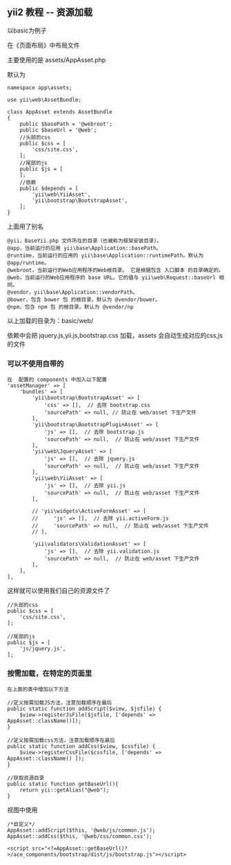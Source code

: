 ## yii2 教程 -- 资源加载

以basic为例子

在《页面布局》中布局文件

主要使用的是 assets/AppAsset.php


默认为

	namespace app\assets;

	use yii\web\AssetBundle;

	class AppAsset extends AssetBundle
	{
	    public $basePath = '@webroot';
	    public $baseUrl = '@web';
	    //头部的css
	    public $css = [
	        'css/site.css',
	    ];
	    //尾部的js
	    public $js = [
	    ];
	    //依赖
	    public $depends = [
	        'yii\web\YiiAsset',
	        'yii\bootstrap\BootstrapAsset',
	    ];
	}

上面用了别名

	@yii，BaseYii.php 文件所在的目录（也被称为框架安装目录）。
	@app，当前运行的应用 yii\base\Application::basePath。
	@runtime，当前运行的应用的 yii\base\Application::runtimePath。默认为 @app/runtime。
	@webroot，当前运行的Web应用程序的Web根目录。 它是根据包含 入口脚本 的目录确定的。
	@web，当前运行的Web应用程序的 base URL。它的值与 yii\web\Request::baseUrl 相同。
	@vendor，yii\base\Application::vendorPath。
	@bower，包含 bower 包 的根目录。默认为 @vendor/bower。
	@npm，包含 npm 包 的根目录。默认为 @vendor/np

以上加载的目录为：basic/web/

依赖中会把 jquery.js,yii.js,bootstrap.css 加载，assets 会自动生成对应的css,js的文件

### 可以不使用自带的
	
	在  配置的 components 中加入以下配置
	'assetManager' => [
	    'bundles' => [
	        'yii\bootstrap\BootstrapAsset' => [
	            'css' => [],  // 去除 bootstrap.css
	            'sourcePath' => null, // 防止在 web/asset 下生产文件
	        ],
	        'yii\bootstrap\BootstrapPluginAsset' => [
	            'js' => [],  // 去除 bootstrap.js
	            'sourcePath' => null,  // 防止在 web/asset 下生产文件
	        ],
	        'yii\web\JqueryAsset' => [
	            'js' => [],  // 去除 jquery.js
	            'sourcePath' => null,  // 防止在 web/asset 下生产文件
	        ],
	        'yii\web\YiiAsset' => [
	            'js' => [],  // 去除 yii.js
	            'sourcePath' => null,  // 防止在 web/asset 下生产文件
	        ],

	        // 'yii\widgets\ActiveFormAsset' => [
	        //     'js' => [],  // 去除 yii.activeForm.js
	        //     'sourcePath' => null,  // 防止在 web/asset 下生产文件
	        // ],

	        'yii\validators\ValidationAsset' => [
	            'js' => [],  // 去除 yii.validation.js
	            'sourcePath' => null,  // 防止在 web/asset 下生产文件
	        ],
	    ],
	],


这样就可以使用我们自己的资源文件了

	//头部的css
	public $css = [
	    'css/site.css',
	];

	//尾部的js
	public $js = [
		'js/jquery.js',
	];

### 按需加载，在特定的页面里

	在上面的类中增加以下方法

	//定义按需加载JS方法，注意加载顺序在最后  
	public static function addScript($view, $jsfile) {  
	    $view->registerJsFile($jsfile, ['depends' => AppAsset::className()]);  
	}  
	  
	//定义按需加载css方法，注意加载顺序在最后  
	public static function addCss($view, $cssfile) {  
	    $view->registerCssFile($cssfile, ['depends' => AppAsset::className() ]);  
	} 

	//获取资源目录
	public static function getBaseUrl(){
	    return yii::getAlias("@web");
	}

视图中使用

	/*自定义*/
	AppAsset::addScript($this, '@web/js/common.js');
	AppAsset::addCss($this, '@web/css/common.css');

	<script src="<?=AppAsset::getBaseUrl()?>/ace_components/bootstrap/dist/js/bootstrap.js"></script>


